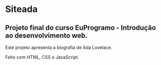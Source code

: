 # Siteada

## Projeto final do curso EuProgramo - Introdução ao desenvolvimento web.

Este projeto apresenta a biografia de Ada Lovelace.

Feito com HTML, CSS e JavaScript.
